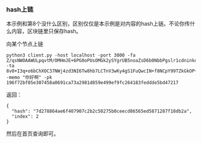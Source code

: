 ### hash上链


本示例和第8个没什么区别，区别仅仅是本示例是对内容的hash上链。不论你传什么内容，区块链里只保存hash。

向某个节点上链

```
python3 client.py -host localhost -port 3000 -fa Z/qsNWOAAWULpqvtM/OMHmJE+6PG0oPUsOMGk2ySYgrUB5noaZsD6b0NbbPgslr1cdninkqYKcJ+sx74/Mhn2A== -ta 8v0+I3q+o6bChXOC37NWj4zd3NI6Tw8hb7LCTnV3wKy4gS1FuQwcIN+f8NCpY99TZkGkOP+GnmVwZ3a3zTeWRA== -memo "你好啊" -pk 196f72bf05e307458a0691ca73a2981d859e499ef9fc264183feddde5bd47217
```

返回：

```
{
  "hash": "7d278864ae6f407907c2b2c50275b0ceecd86565ed5871287f18db2a",
  "index": 2
}
```

然后在首页查询即可。
